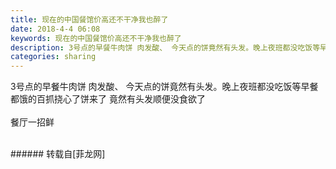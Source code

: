 ```yaml
---
title: 现在的中国餐馆价高还不干净我也醉了
date: 2018-4-4 06:08
keywords: 现在的中国餐馆价高还不干净我也醉了
description: 3号点的早餐牛肉饼 肉发酸、 今天点的饼竟然有头发。晚上夜班都没吃饭等早餐都饿的百抓挠心了饼来了 竟然有头发顺便没食欲了餐厅一招鲜
categories: sharing
---
```

<td class="t_f" id="postmessage_1227809">

3号点的早餐牛肉饼 肉发酸、 今天点的饼竟然有头发。晚上夜班都没吃饭等早餐都饿的百抓挠心了饼来了 竟然有头发顺便没食欲了<br/>
<img alt="" border="0" class="zoom" data-cf-modified-9cb4060b39c70f6765d2f942-="" file="http://www.flw.ph/data/appbyme/upload/image/201804/04/appUv2KTFhTC.jpg" id="aimg_Rovdo" lazyloadthumb="1" onclick="" onmouseover="" src="http://www.flw.ph/data/appbyme/upload/image/201804/04/appUv2KTFhTC.jpg"/><br/>
<br/>
餐厅一招鲜<br/>
<br/>
</td>
###### 转载自[菲龙网]